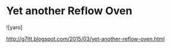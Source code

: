 # Yet another Reflow Oven

![yaro]

http://g7ltt.blogspot.com/2015/03/yet-another-reflow-oven.html


